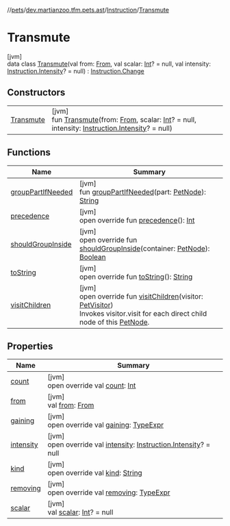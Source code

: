 //[pets](../../../../index.md)/[dev.martianzoo.tfm.pets.ast](../../index.md)/[Instruction](../index.md)/[Transmute](index.md)

# Transmute

[jvm]\
data class [Transmute](index.md)(val from: [From](../../-from/index.md), val scalar: [Int](https://kotlinlang.org/api/latest/jvm/stdlib/kotlin/-int/index.html)? = null, val intensity: [Instruction.Intensity](../-intensity/index.md)? = null) : [Instruction.Change](../-change/index.md)

## Constructors

| | |
|---|---|
| [Transmute](-transmute.md) | [jvm]<br>fun [Transmute](-transmute.md)(from: [From](../../-from/index.md), scalar: [Int](https://kotlinlang.org/api/latest/jvm/stdlib/kotlin/-int/index.html)? = null, intensity: [Instruction.Intensity](../-intensity/index.md)? = null) |

## Functions

| Name | Summary |
|---|---|
| [groupPartIfNeeded](../../-pet-node/group-part-if-needed.md) | [jvm]<br>fun [groupPartIfNeeded](../../-pet-node/group-part-if-needed.md)(part: [PetNode](../../-pet-node/index.md)): [String](https://kotlinlang.org/api/latest/jvm/stdlib/kotlin/-string/index.html) |
| [precedence](precedence.md) | [jvm]<br>open override fun [precedence](precedence.md)(): [Int](https://kotlinlang.org/api/latest/jvm/stdlib/kotlin/-int/index.html) |
| [shouldGroupInside](should-group-inside.md) | [jvm]<br>open override fun [shouldGroupInside](should-group-inside.md)(container: [PetNode](../../-pet-node/index.md)): [Boolean](https://kotlinlang.org/api/latest/jvm/stdlib/kotlin/-boolean/index.html) |
| [toString](to-string.md) | [jvm]<br>open override fun [toString](to-string.md)(): [String](https://kotlinlang.org/api/latest/jvm/stdlib/kotlin/-string/index.html) |
| [visitChildren](visit-children.md) | [jvm]<br>open override fun [visitChildren](visit-children.md)(visitor: [PetVisitor](../../../dev.martianzoo.tfm.pets/-pet-visitor/index.md))<br>Invokes visitor.visit for each direct child node of this [PetNode](../../-pet-node/index.md). |

## Properties

| Name | Summary |
|---|---|
| [count](count.md) | [jvm]<br>open override val [count](count.md): [Int](https://kotlinlang.org/api/latest/jvm/stdlib/kotlin/-int/index.html) |
| [from](from.md) | [jvm]<br>val [from](from.md): [From](../../-from/index.md) |
| [gaining](gaining.md) | [jvm]<br>open override val [gaining](gaining.md): [TypeExpr](../../-type-expr/index.md) |
| [intensity](intensity.md) | [jvm]<br>open override val [intensity](intensity.md): [Instruction.Intensity](../-intensity/index.md)? = null |
| [kind](../kind.md) | [jvm]<br>open override val [kind](../kind.md): [String](https://kotlinlang.org/api/latest/jvm/stdlib/kotlin/-string/index.html) |
| [removing](removing.md) | [jvm]<br>open override val [removing](removing.md): [TypeExpr](../../-type-expr/index.md) |
| [scalar](scalar.md) | [jvm]<br>val [scalar](scalar.md): [Int](https://kotlinlang.org/api/latest/jvm/stdlib/kotlin/-int/index.html)? = null |
